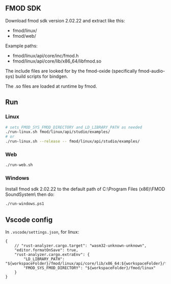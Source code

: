 
## FMOD SDK

Download fmod sdk version 2.02.22 and extract like this:

* fmod/linux/
* fmod/web/

Example paths:

* fmod/linux/api/core/inc/fmod.h
* fmod/linux/api/core/lib/x86_64/libfmod.so

The include files are looked for by the fmod-oxide (specifically fmod-audio-sys) build scripts for bindgen.

The .so files are loaded at runtime by fmod.

## Run

### Linux
```sh
# sets FMOD_SYS_FMOD_DIRECTORY and LD_LIBRARY_PATH as needed
./run-linux.sh fmod/linux/api/studio/examples/
# or
./run-linux.sh --release -- fmod/linux/api/studio/examples/
```

### Web

```sh
./run-web.sh
```

### Windows

Install fmod sdk 2.02.22 to the default path of C:\Program Files (x86)\FMOD SoundSystem\ then do:

```sh
./run-windows.ps1
```

## Vscode config

In `.vscode/settings.json`, for linux:

```jsonc
{
    // "rust-analyzer.cargo.target": "wasm32-unknown-unknown",
    "editor.formatOnSave": true,
    "rust-analyzer.cargo.extraEnv": {
        "LD_LIBRARY_PATH": "${workspaceFolder}/fmod/linux/api/core/lib/x86_64:${workspaceFolder}/fmod/linux/api/studio/lib/x86_64",
        "FMOD_SYS_FMOD_DIRECTORY": "${workspaceFolder}/fmod/linux"
    }
}
```
